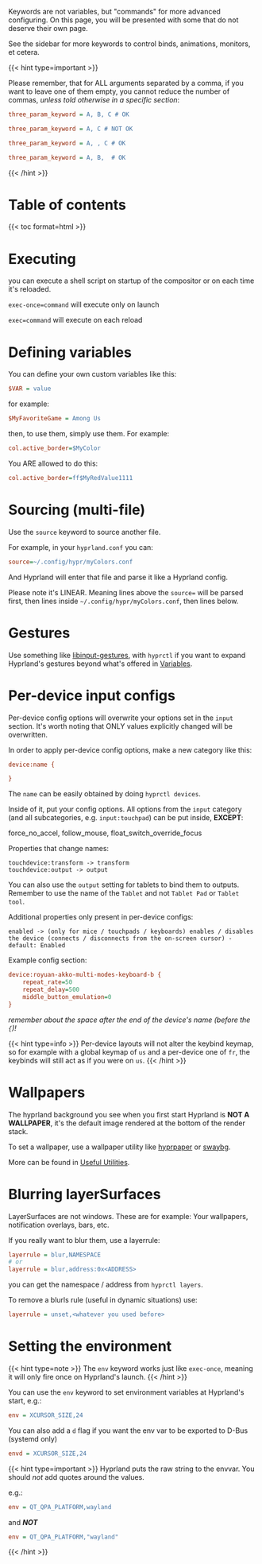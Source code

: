 Keywords are not variables, but "commands" for more advanced configuring. On this
page, you will be presented with some that do not deserve their own page.

See the sidebar for more keywords to control binds, animations, monitors, et cetera.

{{< hint type=important >}}

Please remember, that for ALL arguments separated by a comma, if you want to
leave one of them empty, you cannot reduce the number of commas, _unless told
otherwise in a specific section_:

```ini
three_param_keyword = A, B, C # OK

three_param_keyword = A, C # NOT OK

three_param_keyword = A, , C # OK

three_param_keyword = A, B,  # OK
```

{{< /hint >}}

# Table of contents

{{< toc format=html >}}

# Executing

you can execute a shell script on startup of the compositor or on each time it's
reloaded.

`exec-once=command` will execute only on launch

`exec=command` will execute on each reload

# Defining variables

You can define your own custom variables like this:

```ini
$VAR = value
```

for example:

```ini
$MyFavoriteGame = Among Us
```

then, to use them, simply use them. For example:

```ini
col.active_border=$MyColor
```

You ARE allowed to do this:

```ini
col.active_border=ff$MyRedValue1111
```

# Sourcing (multi-file)

Use the `source` keyword to source another file.

For example, in your `hyprland.conf` you can:

```ini
source=~/.config/hypr/myColors.conf
```

And Hyprland will enter that file and parse it like a Hyprland config.

Please note it's LINEAR. Meaning lines above the `source=` will be parsed first,
then lines inside `~/.config/hypr/myColors.conf`, then lines below.

# Gestures

Use something like
[libinput-gestures](https://github.com/bulletmark/libinput-gestures), with
`hyprctl` if you want to expand Hyprland's gestures beyond what's offered in
[Variables](../Variables).

# Per-device input configs

Per-device config options will overwrite your options set in the `input`
section. It's worth noting that ONLY values explicitly changed will be
overwritten.

In order to apply per-device config options, make a new category like this:

```ini
device:name {

}
```

The `name` can be easily obtained by doing `hyprctl devices`.

Inside of it, put your config options. All options from the `input` category
(and all subcategories, e.g. `input:touchpad`) can be put inside, **EXCEPT**:

force_no_accel, follow_mouse, float_switch_override_focus

Properties that change names:

```plain
touchdevice:transform -> transform
touchdevice:output -> output
```

You can also use the `output` setting for tablets to bind them to outputs. Remember to
use the name of the `Tablet` and not `Tablet Pad` or `Tablet tool`.

Additional properties only present in per-device configs:
```plain
enabled -> (only for mice / touchpads / keyboards) enables / disables the device (connects / disconnects from the on-screen cursor) - default: Enabled
```

Example config section:

```ini
device:royuan-akko-multi-modes-keyboard-b {
    repeat_rate=50
    repeat_delay=500
    middle_button_emulation=0
}
```

_remember about the space after the end of the device's name (before the `{`)!_

{{< hint type=info >}}
Per-device layouts will not alter the keybind keymap, so for example with a global keymap of `us`
and a per-device one of `fr`, the keybinds will still act as if you were on `us`.
{{< /hint >}}

# Wallpapers

The hyprland background you see when you first start Hyprland is **NOT A
WALLPAPER**, it's the default image rendered at the bottom of the render stack.

To set a wallpaper, use a wallpaper utility like
[hyprpaper](https://github.com/hyprwm/hyprpaper) or [swaybg](https://github.com/swaywm/swaybg). 

More can be found in [Useful Utilities](../../Useful-Utilities).

# Blurring layerSurfaces

LayerSurfaces are not windows. These are for example: Your wallpapers,
notification overlays, bars, etc.

If you really want to blur them, use a layerrule:

```ini
layerrule = blur,NAMESPACE
# or
layerrule = blur,address:0x<ADDRESS>
```

you can get the namespace / address from `hyprctl layers`.

To remove a blurls rule (useful in dynamic situations) use:

```ini
layerrule = unset,<whatever you used before>
```

# Setting the environment

{{< hint type=note >}}
The `env` keyword works just like `exec-once`, meaning it will only fire once on Hyprland's launch.
{{< /hint >}}

You can use the `env` keyword to set environment variables at Hyprland's start, e.g.:
```ini
env = XCURSOR_SIZE,24
```

You can also add a `d` flag if you want the env var to be exported to D-Bus (systemd only)
```ini
envd = XCURSOR_SIZE,24
```

{{< hint type=important >}}
Hyprland puts the raw string to the envvar. You should _not_ add quotes around the values.

e.g.:
```ini
env = QT_QPA_PLATFORM,wayland
```

and ***NOT***
```ini
env = QT_QPA_PLATFORM,"wayland"
```
{{< /hint >}}